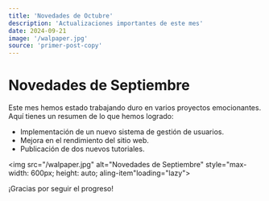 ```yaml
---
title: 'Novedades de Octubre'
description: 'Actualizaciones importantes de este mes'
date: 2024-09-21
image: '/walpaper.jpg'
source: 'primer-post-copy'
---
```


# Novedades de Septiembre

Este mes hemos estado trabajando duro en varios proyectos emocionantes. Aquí tienes un resumen de lo que hemos logrado:

- Implementación de un nuevo sistema de gestión de usuarios.
- Mejora en el rendimiento del sitio web.
- Publicación de dos nuevos tutoriales.

<img src="/walpaper.jpg" alt="Novedades de Septiembre" style="max-width: 600px; height: auto; aling-item"loading="lazy">

¡Gracias por seguir el progreso!
